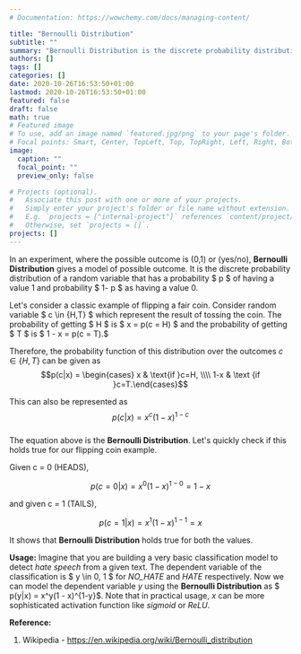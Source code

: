 ```yaml
---
# Documentation: https://wowchemy.com/docs/managing-content/

title: "Bernoulli Distribution"
subtitle: ""
summary: "Bernoulli Distribution is the discrete probability distribution of a random variable that has a probability p of having a value 1 and probability 1- p as having a value 0."
authors: []
tags: []
categories: []
date: 2020-10-26T16:53:50+01:00
lastmod: 2020-10-26T16:53:50+01:00
featured: false
draft: false
math: true
# Featured image
# To use, add an image named `featured.jpg/png` to your page's folder.
# Focal points: Smart, Center, TopLeft, Top, TopRight, Left, Right, BottomLeft, Bottom, BottomRight.
image:
  caption: ""
  focal_point: ""
  preview_only: false

# Projects (optional).
#   Associate this post with one or more of your projects.
#   Simply enter your project's folder or file name without extension.
#   E.g. `projects = ["internal-project"]` references `content/project/deep-learning/index.md`.
#   Otherwise, set `projects = []`.
projects: []
---
```

In an experiment, where the possible outcome is (0,1) or (yes/no), **Bernoulli Distribution** gives a model of possible outcome. It is the discrete probability distribution of a random variable that has a probability $ p $ of having a value 1 and probability $ 1- p $ as having a value 0.

Let's consider a classic example of flipping a fair coin. Consider random variable $ c \in \{H,T\} $ which represent the result of tossing the coin. The probability of getting $ H $ is $ x = p(c = H) $ and the probability of getting $ T $ is $ 1 - x = p(c = T).$

Therefore, the probability function of this distribution over the outcomes $c \in \{H,T\}$  can be given as
$$p(c|x) = \begin{cases} x & \text{if }c=H, \\\\
1-x & \text {if }c=T.\end{cases}$$

This can also be represented as $$ p(c|x) = x^c(1 - x)^{1-c}$$  
The equation above is the **Bernoulli Distribution**.
Let's quickly check if this holds true for our flipping coin example.

Given c = 0 (HEADS),

$$p(c = 0 | x) = x^0(1 - x)^{1-0} = 1-x $$

and given c = 1 (TAILS),

$$p(c = 1 | x) = x^1(1 - x)^{1-1} = x $$

It shows that **Bernoulli Distribution** holds true for both the values.

**Usage:** Imagine that you are building a very basic classification model to detect _hate speech_ from a given text. The dependent variable of the classification is $ y \in 0, 1 $ for _NO_HATE_ and _HATE_ respectively. Now we can model the dependent variable $y$ using the **Bernoulli Distribution** as $ p(y|x) = x^y(1 - x)^{1-y}$. Note that in practical usage, $x$ can be more sophisticated activation function like _sigmoid_ or _ReLU_.


**Reference:**

1. Wikipedia - https://en.wikipedia.org/wiki/Bernoulli_distribution
